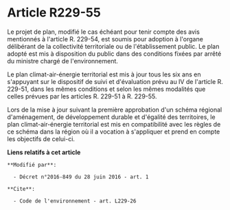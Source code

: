 # Article R229-55

Le projet de plan, modifié le cas échéant pour tenir compte des avis mentionnés à l'article R. 229-54, est soumis pour
adoption à l'organe délibérant de la collectivité territoriale ou de l'établissement public. Le plan adopté est mis à
disposition du public dans des conditions fixées par arrêté du ministre chargé de l'environnement.

Le plan climat-air-énergie territorial est mis à jour tous les six ans en s'appuyant sur le dispositif de suivi et
d'évaluation prévu au IV de l'article R. 229-51, dans les mêmes conditions et selon les mêmes modalités que celles prévues
par les articles R. 229-51 à R. 229-55.

Lors de la mise à jour suivant la première approbation d'un schéma régional d'aménagement, de développement durable et
d'égalité des territoires, le plan climat-air-énergie territorial est mis en compatibilité avec les règles de ce schéma dans
la région où il a vocation à s'appliquer et prend en compte les objectifs de celui-ci.

**Liens relatifs à cet article**

	**Modifié par**:

	  - Décret n°2016-849 du 28 juin 2016 - art. 1

	**Cite**:

	  - Code de l'environnement - art. L229-26
